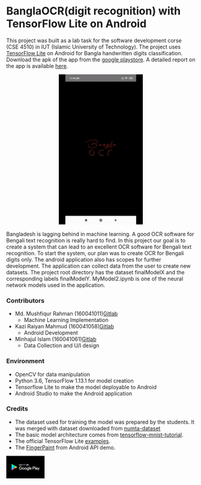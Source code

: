# BanglaOCR(digit recognition) with TensorFlow Lite on Android

This project was built as a lab task for the software development corse (CSE 4510) in IUT (Islamic University of Technology). The project uses [TensorFlow Lite](https://www.tensorflow.org/lite) on Android for Bangla handwritten digits classification.
Download the apk of the app from the [google playstore](https://play.google.com/store/apps/details?id=com.orangekid.banglaocr). 
A detailed report on the app is available [here](https://drive.google.com/open?id=1P7wIzQh38fIubXCW74GiRJSmGIBxPwI8).

<div align="center">
    <img src="image/layouts.gif" alt="Application demo" height="400"/>
</div>

Bangladesh is lagging behind in machine learning. A good OCR software for Bengali text recognition is really hard to find. In this project our goal is to create a system that can lead to an excellent OCR software for Bengali text recognition.
To start the system, our plan was to create OCR for Bengali digits only. The android application also has scopes for further development. The application can collect data from the user to create new datasets.
The project root directory has the dataset finalModelX and the corresponding labels finalModelY. MyModel2.ipynb is one of the neural network models used in the application.

### Contributors
- Md. Mushfiqur Rahman (160041011)[Gitlab](https://gitlab.com/mushfiqur11)
    - Machine Learning Implementation
- Kazi Raiyan Mahmud (160041058)[Gitlab](https://gitlab.com/kazzi58)
    - Android Development
- Minhajul Islam (160041061)[Gitlab](https://gitlab.com/Minhaj91)
    - Data Collection and U/I design

### Environment
- OpenCV for data manipulation
- Python 3.6, TensorFlow 1.13.1 for model creation
- Tensorflow Lite to make the model deployable to Android
- Android Studio to make the Android application

### Credits
- The dataset used for training the model was prepared by the students. It was merged with dataset downloaded from [numta-dataset](https://github.com/BengaliAI/Numta)
- The basic model architecture comes from [tensorflow-mnist-tutorial](https://github.com/GoogleCloudPlatform/tensorflow-without-a-phd/tree/master/tensorflow-mnist-tutorial).
- The official TensorFlow Lite [examples](https://github.com/tensorflow/examples/tree/master/lite/examples).
- The [FingerPaint](https://android.googlesource.com/platform/development/+/master/samples/ApiDemos/src/com/example/android/apis/graphics/FingerPaint.java) from Android API demo.

<div align="left">
    <img src="image/playstore.jpg" alt="Playstore Link" height="60"/>
</div>
